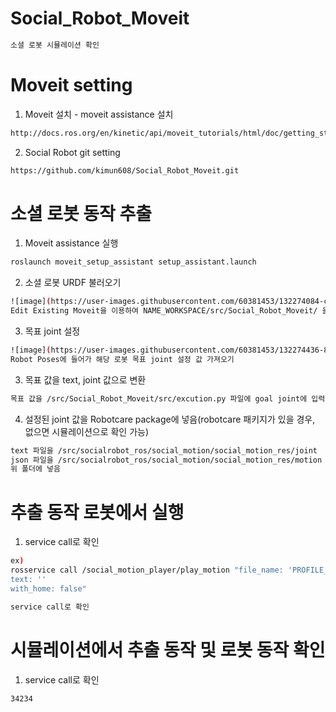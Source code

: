 # Social_Robot_Moveit
  ``` bash
  소셜 로봇 시뮬레이션 확인
  ```


# Moveit setting

1. Moveit 설치 - moveit assistance 설치
  ``` bash
  http://docs.ros.org/en/kinetic/api/moveit_tutorials/html/doc/getting_started/getting_started.html 
  ```
2. Social Robot git setting
  ``` bash
  https://github.com/kimun608/Social_Robot_Moveit.git
  ```



# 소셜 로봇 동작 추출
1. Moveit assistance 실행
  ``` bash
  roslaunch moveit_setup_assistant setup_assistant.launch
  ```
2. 소셜 로봇 URDF 불러오기
  ``` bash
  ![image](https://user-images.githubusercontent.com/60381453/132274084-c560dce0-4411-49f3-a02b-77d64080ae6e.png)
  Edit Existing Moveit을 이용하여 NAME_WORKSPACE/src/Social_Robot_Moveit/ 을 선택하여 불러옴
  ```
3. 목표 joint 설정
  ``` bash
  ![image](https://user-images.githubusercontent.com/60381453/132274436-85c45e28-ef23-4b56-b2c8-9c6fee9e6937.png)
  Robot Poses에 들어가 해당 로봇 목표 joint 설정 값 가져오기
  ```
3. 목표 값을 text, joint 값으로 변환
  ``` bash
  목표 값을 /src/Social_Robot_Moveit/src/excution.py 파일에 goal joint에 입력하여 json, text 파일 추출
  ```
4. 설정된 joint 값을 Robotcare package에 넣음(robotcare 패키지가 있을 경우, 없으면 시뮬레이션으로 확인 가능)
  ``` bash
  text 파일을 /src/socialrobot_ros/social_motion/social_motion_res/joint
  json 파일을 /src/socialrobot_ros/social_motion/social_motion_res/motion 
  위 폴더에 넣음
  ```


# 추출 동작 로봇에서 실행
1. service call로 확인
  ``` bash
  ex)
  rosservice call /social_motion_player/play_motion "file_name: 'PROFILE_NAME'
  text: ''
  with_home: false" 
  
  service call로 확인
  ```


# 시뮬레이션에서 추출 동작 및 로봇 동작 확인
1. service call로 확인
  ``` bash
  34234
  ```
